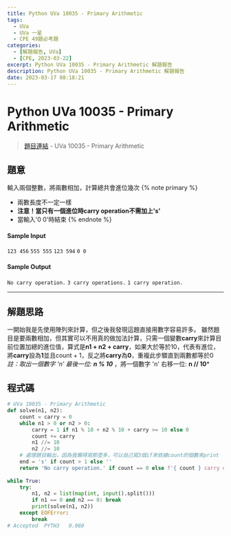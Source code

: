 ```yaml
---
title: Python UVa 10035 - Primary Arithmetic
tags:
  - UVa
  - UVa 一星
  - CPE 49題必考題
categories:
  - [解題報告, UVa]
  - [CPE, 2023-03-22]
excerpt: Python UVa 10035 - Primary Arithmetic 解題報告
description: Python UVa 10035 - Primary Arithmetic 解題報告
date: 2023-03-17 08:18:21
---
```


# Python UVa 10035 - Primary Arithmetic

>[題目連結](https://onlinejudge.org/index.php?option=onlinejudge&Itemid=8&page=show_problem&category=0&problem=976&mosmsg=Submission%20received%20with%20ID%2028310725) - UVa 10035 - Primary Arithmetic 



## 題意
輸入兩個整數，將兩數相加，計算總共會進位幾次
{% note primary %}
 - 兩數長度不一定一樣
 - **注意！當只有一個進位時carry operation不需加上's'**
 - 當輸入'0 0'時結束
{% endnote %}

#### Sample Input 
`123 456`
`555 555`
`123 594`
`0 0`

#### Sample Output 
`No carry operation.`
`3 carry operations.`
`1 carry operation.`

---
## 解題思路
一開始我是先使用陣列來計算，但之後我發現這題直接用數字容易許多。
雖然題目是要兩數相加，但其實可以不用真的做加法計算，只需一個變數**carry**來計算目前位置加總的進位值，算式是**n1 + n2 + carry**，如果大於等於10，代表有進位，將**carry**設為**1**並且count + 1，反之將**carry**為**0**，重複此步驟直到兩數都等於0
*註：取出一個數字 'n' 最後一位: **n % 10*** ，將一個數字 'n' 右移一位: **n // 10***



## 程式碼
```python
# UVa 10035 - Primary Arithmetic
def solve(n1, n2):
    count = carry = 0
    while n1 > 0 or n2 > 0:
        carry = 1 if n1 % 10 + n2 % 10 + carry >= 10 else 0
        count += carry
        n1 //= 10
        n2 //= 10
    # 處理題目輸出，因為我懶得寫那麼多，可以自己寫3個if來依據count的個數來print
    end = 's' if count > 1 else ''
    return 'No carry operation.' if count == 0 else f'{ count } carry operation{ end }.'
    
while True:
    try:
        n1, n2 = list(map(int, input().split()))
        if n1 == 0 and n2 == 0: break
        print(solve(n1, n2))
    except EOFError:
        break
# Accepted	PYTH3	0.060
```